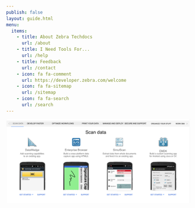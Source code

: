 ```yaml
---
publish: false
layout: guide.html
menu:
  items:
    - title: About Zebra Techdocs
      url: /about
    - title: I Need Tools For...
      url: /help
    - title: Feedback
      url: /contact
    - icon: fa fa-comment
      url: https://developer.zebra.com/welcome
    - icon: fa fa-sitemap
      url: /sitemap
    - icon: fa fa-search
      url: /search
---
```


![img](TD_mockup.png)

<!-- 
<img style="height:350px" src="datawedge_settings.png"/>
-->